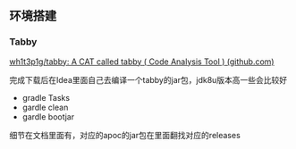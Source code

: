 ## 环境搭建
### Tabby

[wh1t3p1g/tabby: A CAT called tabby ( Code Analysis Tool ) (github.com)](https://github.com/wh1t3p1g/tabby)

完成下载后在Idea里面自己去编译一个tabby的jar包，jdk8u版本高一些会比较好
- gradle Tasks
- gardle clean
- gardle bootjar

细节在文档里面有，对应的apoc的jar包在里面翻找对应的releases

